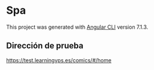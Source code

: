 # Spa

This project was generated with [Angular CLI](https://github.com/angular/angular-cli) version 7.1.3.

## Dirección de prueba

https://test.learningvps.es/comics/#/home
